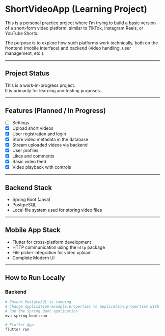 # ShortVideoApp (Learning Project)

This is a personal practice project where I’m trying to build a basic version of a short-form video platform, similar to TikTok, Instagram Reels, or YouTube Shorts.

The purpose is to explore how such platforms work technically, both on the frontend (mobile interface) and backend (video handling, user management, etc.).

---

## Project Status

This is a work-in-progress project.  
It is primarily for learning and testing purposes.

---

## Features (Planned / In Progress)

- [ ] Settings
- [X] Upload short videos
- [X] User registration and login
- [X] Store video metadata in the database
- [X] Stream uploaded videos via backend
- [X] User profiles
- [X] Likes and comments
- [X] Basic video feed
- [X] Video playback with controls

---

## Backend Stack

- Spring Boot (Java)
- PostgreSQL
- Local file system used for storing video files

---

## Mobile App Stack

- Flutter for cross-platform development
- HTTP communication using the `http` package
- File picker integration for video upload
- Complete Modern UI

---

## How to Run Locally

### Backend
```bash
# Ensure PostgreSQL is running
# Change application-example.properties to application.properties with your db info
# Run the Spring Boot application
mvn spring-boot:run

# Flutter App
flutter run
